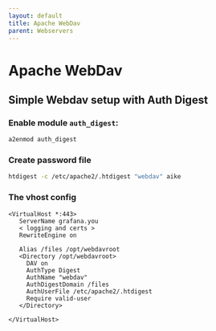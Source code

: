 ```yaml
---
layout: default
title: Apache WebDav
parent: Webservers
---
```


# Apache WebDav

## Simple Webdav setup with Auth Digest

### Enable module `auth_digest`:

```bash
a2enmod auth_digest
```
### Create password file

```bash
htdigest -c /etc/apache2/.htdigest "webdav" aike
```

### The vhost config

```
<VirtualHost *:443>
   ServerName grafana.you
   < logging and certs >
   RewriteEngine on

   Alias /files /opt/webdavroot
   <Directory /opt/webdavroot>
     DAV on
     AuthType Digest
     AuthName "webdav"
     AuthDigestDomain /files
     AuthUserFile /etc/apache2/.htdigest
     Require valid-user
   </Directory>

</VirtualHost>
```
